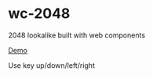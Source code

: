 # wc-2048
2048 lookalike built with web components

[Demo](https://brunsten.github.io/wc-2048/)

Use key up/down/left/right
